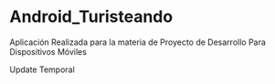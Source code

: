 # Android_Turisteando
Aplicación Realizada para la materia de Proyecto de Desarrollo Para Dispositivos Móviles

Update Temporal